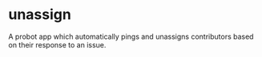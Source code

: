 # unassign
A probot app which automatically pings and unassigns contributors based on their response to an issue.

